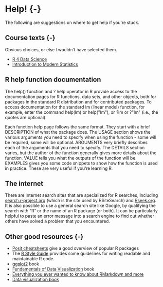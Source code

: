 # Help! {-}

The following are suggestions on where to get help if you're stuck.

## Course texts {-}

Obvious choices, or else I wouldn't have selected them.
* [R 4 Data Science](http://r4ds.had.co.nz/)
* [Introduction to Modern Statistics](https://openintro-ims.netlify.app/)

## R help function documentation

The help() function and ? help operator in R provide access to the documentation pages for R functions, data sets, and other objects, both for packages in the standard R distribution and for contributed packages. To access documentation for the standard lm (linear model) function, for example, enter the command help(lm) or help("lm"), or ?lm or ?"lm" (i.e., the quotes are optional).

Each function help page follows the same format. They start with a brief DESCRIPTION of what the package does. The USAGE section shows the various arguments you need to specify when using the function - some will be required, some will be optional. ARGUMENTS very briefly describes each of the arguments that you need to specify. The DETAILS section varies, but the author of the function generally gives more details about the function. VALUE tells you what the outputs of the function will be. EXAMPLES gives you some code snippets to show how the function is used in practice. These are very useful if you're learning R.

## The internet

There are internet search sites that are specialized for R searches, including [search.r-project.org](search.r-project.org) (which is the site used by RSiteSearch) and [Rseek.org](https://rseek.org/). It is also possible to use a general search site like Google, by qualifying the search with “R” or the name of an R package (or both). It can be particularly helpful to paste an error message into a search engine to find out whether others have solved a problem that you encountered.

## Other good resources {-}
- [Posit cheatsheets](https://posit.co/resources/cheatsheets/) give a good overview of popular R packages
- The [R Style Guide](http://adv-r.had.co.nz/Style.html) provides some guidelines for writing readable and maintainable R code.  
- [ggplot2](https://ggplot2-book.org/) book
- [Fundamentals of Data Visualization](https://clauswilke.com/dataviz/) book
- [Everything you ever wanted to know about RMarkdown and more](https://bookdown.org/yihui/rmarkdown-cookbook/)  
- [Data visualization book]()
